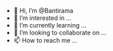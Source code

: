 - 👋 Hi, I’m @Bantirama
- 👀 I’m interested in ...
- 🌱 I’m currently learning ...
- 💞️ I’m looking to collaborate on ...
- 📫 How to reach me ...

<!---
Bantirama/Bantirama is a ✨ special ✨ repository because its `README.md` (this file) appears on your GitHub profile.
You can click the Preview link to take a look at your changes.
--->
